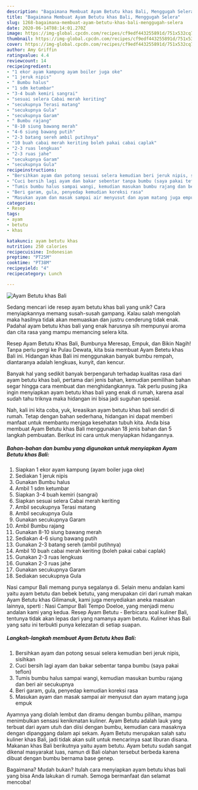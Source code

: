 ```yaml
---
description: "Bagaimana Membuat Ayam Betutu khas Bali, Menggugah Selera"
title: "Bagaimana Membuat Ayam Betutu khas Bali, Menggugah Selera"
slug: 1268-bagaimana-membuat-ayam-betutu-khas-bali-menggugah-selera
date: 2020-06-14T08:14:01.270Z
image: https://img-global.cpcdn.com/recipes/cf9edf443255891d/751x532cq70/ayam-betutu-khas-bali-foto-resep-utama.jpg
thumbnail: https://img-global.cpcdn.com/recipes/cf9edf443255891d/751x532cq70/ayam-betutu-khas-bali-foto-resep-utama.jpg
cover: https://img-global.cpcdn.com/recipes/cf9edf443255891d/751x532cq70/ayam-betutu-khas-bali-foto-resep-utama.jpg
author: Amy Griffin
ratingvalue: 4.4
reviewcount: 14
recipeingredient:
- "1 ekor ayam kampung ayam boiler juga oke"
- "1 jeruk nipis"
- " Bumbu halus"
- "1 sdm ketumbar"
- "3-4 buah kemiri sangrai"
- "sesuai selera Cabai merah keriting"
- "secukupnya Terasi matang"
- "secukupnya Gula"
- "secukupnya Garam"
- " Bumbu rajang"
- "8-10 siung bawang merah"
- "4-6 siung bawang putih"
- "2-3 batang sereh ambil putihnya"
- "10 buah cabai merah keriting boleh pakai cabai caplak"
- "2-3 ruas lengkuas"
- "2-3 ruas jahe"
- "secukupnya Garam"
- "secukupnya Gula"
recipeinstructions:
- "Bersihkan ayam dan potong sesuai selera kemudian beri jeruk nipis, sisihkan"
- "Cuci bersih lagi ayam dan bakar sebentar tanpa bumbu (saya pakai teflon)"
- "Tumis bumbu halus sampai wangi, kemudian masukan bumbu rajang dan beri air secukupnya"
- "Beri garam, gula, penyedap kemudian koreksi rasa"
- "Masukan ayam dan masak sampai air menyusut dan ayam matang juga empuk"
categories:
- Resep
tags:
- ayam
- betutu
- khas

katakunci: ayam betutu khas 
nutrition: 250 calories
recipecuisine: Indonesian
preptime: "PT25M"
cooktime: "PT38M"
recipeyield: "4"
recipecategory: Lunch

---
```



![Ayam Betutu khas Bali](https://img-global.cpcdn.com/recipes/cf9edf443255891d/751x532cq70/ayam-betutu-khas-bali-foto-resep-utama.jpg)

Sedang mencari ide resep ayam betutu khas bali yang unik? Cara menyiapkannya memang susah-susah gampang. Kalau salah mengolah maka hasilnya tidak akan memuaskan dan justru cenderung tidak enak. Padahal ayam betutu khas bali yang enak harusnya sih mempunyai aroma dan cita rasa yang mampu memancing selera kita.

Resep Ayam Betutu Khas Bali, Bumbunya Meresap, Empuk, dan Bikin Nagih! Tanpa perlu pergi ke Pulau Dewata, kita bsia membuat Ayam Betetu khas Bali ini. Hidangan khas Bali ini menggunakan banyak bumbu rempah, diantaranya adalah lengkuas, kunyit, dan kencur.

Banyak hal yang sedikit banyak berpengaruh terhadap kualitas rasa dari ayam betutu khas bali, pertama dari jenis bahan, kemudian pemilihan bahan segar hingga cara membuat dan menghidangkannya. Tak perlu pusing jika ingin menyiapkan ayam betutu khas bali yang enak di rumah, karena asal sudah tahu triknya maka hidangan ini bisa jadi suguhan spesial.


Nah, kali ini kita coba, yuk, kreasikan ayam betutu khas bali sendiri di rumah. Tetap dengan bahan sederhana, hidangan ini dapat memberi manfaat untuk membantu menjaga kesehatan tubuh kita. Anda bisa membuat Ayam Betutu khas Bali menggunakan 18 jenis bahan dan 5 langkah pembuatan. Berikut ini cara untuk menyiapkan hidangannya.

<!--inarticleads1-->

##### Bahan-bahan dan bumbu yang digunakan untuk menyiapkan Ayam Betutu khas Bali:

1. Siapkan 1 ekor ayam kampung (ayam boiler juga oke)
1. Sediakan 1 jeruk nipis
1. Gunakan  Bumbu halus
1. Ambil 1 sdm ketumbar
1. Siapkan 3-4 buah kemiri (sangrai)
1. Siapkan sesuai selera Cabai merah keriting
1. Ambil secukupnya Terasi matang
1. Ambil secukupnya Gula
1. Gunakan secukupnya Garam
1. Ambil  Bumbu rajang
1. Gunakan 8-10 siung bawang merah
1. Sediakan 4-6 siung bawang putih
1. Gunakan 2-3 batang sereh (ambil putihnya)
1. Ambil 10 buah cabai merah keriting (boleh pakai cabai caplak)
1. Gunakan 2-3 ruas lengkuas
1. Gunakan 2-3 ruas jahe
1. Gunakan secukupnya Garam
1. Sediakan secukupnya Gula


Nasi campur Bali memang punya segalanya di. Selain menu andalan kami yaitu ayam betutu dan bebek betutu, yang merupakan ciri dari rumah makan Ayam Betutu khas Gilimanuk, kami juga menyediakan aneka masakan lainnya, sperti : Nasi Campur Bali Tempo Doeloe, yang menjadi menu andalan kami yang kedua. Resep Ayam Betutu - Berbicara soal kuliner Bali, tentunya tidak akan lepas dari yang namanya ayam betutu. Kuliner khas Bali yang satu ini terbukti punya kelezatan di setiap suapan. 

<!--inarticleads2-->

##### Langkah-langkah membuat Ayam Betutu khas Bali:

1. Bersihkan ayam dan potong sesuai selera kemudian beri jeruk nipis, sisihkan
1. Cuci bersih lagi ayam dan bakar sebentar tanpa bumbu (saya pakai teflon)
1. Tumis bumbu halus sampai wangi, kemudian masukan bumbu rajang dan beri air secukupnya
1. Beri garam, gula, penyedap kemudian koreksi rasa
1. Masukan ayam dan masak sampai air menyusut dan ayam matang juga empuk


Ayamnya yang diolah lembut dan diramu dengan bumbu pilihan, mampu menimbulkan sensasi kenikmatan kuliner. Ayam Betutu adalah lauk yang terbuat dari ayam utuh dan diisi dengan bumbu, kemudian cara masaknya dengan dipanggang dalam api sekam. Ayam Betutu merupakan salah satu kuliner khas Bali, jadi tidak akan sulit untuk mencarinya saat liburan disana. Makanan khas Bali berikutnya yaitu ayam betutu. Ayam betutu sudah sangat dikenal masyarakat luas, namun di Bali olahan tersebut berbeda karena dibuat dengan bumbu bernama base genep. 

Bagaimana? Mudah bukan? Itulah cara menyiapkan ayam betutu khas bali yang bisa Anda lakukan di rumah. Semoga bermanfaat dan selamat mencoba!
